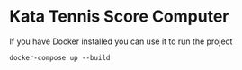 # Kata Tennis Score Computer

If you have Docker installed you can use it to run the project 
```shell
docker-compose up --build

